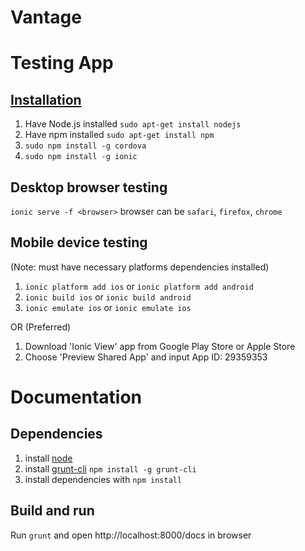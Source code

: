 # Vantage


# Testing App
## [Installation](http://ionicframework.com/docs/guide/installation.html)
  1. Have Node.js installed `sudo apt-get install nodejs`
  2. Have npm installed `sudo apt-get install npm`
  3. `sudo npm install -g cordova`
  4. `sudo npm install -g ionic`
 
## Desktop browser testing
  `ionic serve -f <browser>`
   browser can be `safari`, `firefox`, `chrome`

## Mobile device testing
  (Note: must have necessary platforms dependencies installed)
  1. `ionic platform add ios`
      or
     `ionic platform add android`
  2. `ionic build ios` or `ionic build android`
  3. `ionic emulate ios` or `ionic emulate ios`
  
OR (Preferred)

  1. Download 'Ionic View' app from Google Play Store or Apple Store
  2. Choose 'Preview Shared App' and input App ID: 29359353 
  
# Documentation

## Dependencies
  1. install [node](http://nodejs.org)
  2. install [grunt-cli](https://github.com/gruntjs/grunt-cli) `npm install -g grunt-cli`
  3. install dependencies with `npm install`

## Build and run
  Run `grunt` and open http://localhost:8000/docs in browser
